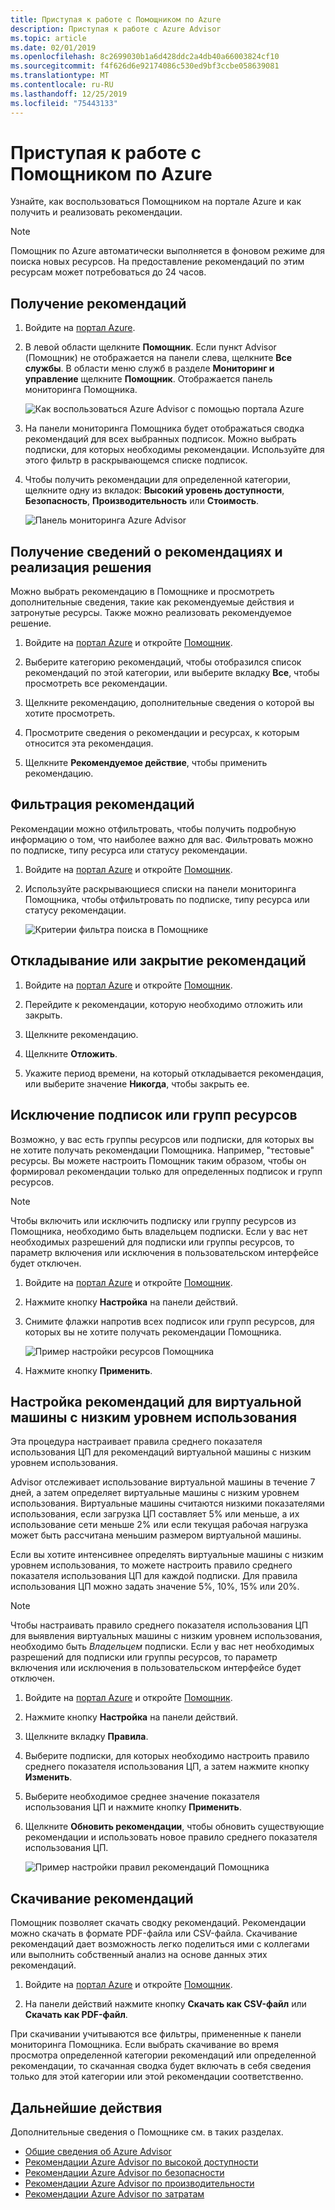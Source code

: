 ```yaml
---
title: Приступая к работе с Помощником по Azure
description: Приступая к работе с Azure Advisor
ms.topic: article
ms.date: 02/01/2019
ms.openlocfilehash: 8c2699030b1a6d428ddc2a4db40a66003824cf10
ms.sourcegitcommit: f4f626d6e92174086c530ed9bf3ccbe058639081
ms.translationtype: MT
ms.contentlocale: ru-RU
ms.lasthandoff: 12/25/2019
ms.locfileid: "75443133"
---
```

# <a name="get-started-with-azure-advisor"></a>Приступая к работе с Помощником по Azure

Узнайте, как воспользоваться Помощником на портале Azure и как получить и реализовать рекомендации.

> [!NOTE]
> Помощник по Azure автоматически выполняется в фоновом режиме для поиска новых ресурсов. На предоставление рекомендаций по этим ресурсам может потребоваться до 24 часов.

## <a name="get-recommendations"></a>Получение рекомендаций

1. Войдите на [портал Azure](https://portal.azure.com).

1. В левой области щелкните **Помощник**.  Если пункт Advisor (Помощник) не отображается на панели слева, щелкните **Все службы**.  В области меню служб в разделе **Мониторинг и управление** щелкните **Помощник**. Отображается панель мониторинга Помощника.

   ![Как воспользоваться Azure Advisor с помощью портала Azure](./media/advisor-get-started/advisor-portal-menu.png) 

1. На панели мониторинга Помощника будет отображаться сводка рекомендаций для всех выбранных подписок.  Можно выбрать подписки, для которых необходимы рекомендации. Используйте для этого фильтр в раскрывающемся списке подписок.

1. Чтобы получить рекомендации для определенной категории, щелкните одну из вкладок: **Высокий уровень доступности**, **Безопасность**, **Производительность** или **Стоимость**. 

   ![Панель мониторинга Azure Advisor](./media/advisor-overview/advisor-dashboard.png)

## <a name="get-recommendation-details-and-implement-a-solution"></a>Получение сведений о рекомендациях и реализация решения

Можно выбрать рекомендацию в Помощнике и просмотреть дополнительные сведения, такие как рекомендуемые действия и затронутые ресурсы. Также можно реализовать рекомендуемое решение.  

1. Войдите на [портал Azure](https://portal.azure.com) и откройте [Помощник](https://aka.ms/azureadvisordashboard).

1. Выберите категорию рекомендаций, чтобы отобразился список рекомендаций по этой категории, или выберите вкладку **Все**, чтобы просмотреть все рекомендации.

1. Щелкните рекомендацию, дополнительные сведения о которой вы хотите просмотреть.

1. Просмотрите сведения о рекомендации и ресурсах, к которым относится эта рекомендация.

1. Щелкните **Рекомендуемое действие**, чтобы применить рекомендацию.

## <a name="filter-recommendations"></a>Фильтрация рекомендаций

Рекомендации можно отфильтровать, чтобы получить подробную информацию о том, что наиболее важно для вас.  Фильтровать можно по подписке, типу ресурса или статусу рекомендации.  

1. Войдите на [портал Azure](https://portal.azure.com) и откройте [Помощник](https://aka.ms/azureadvisordashboard).

1. Используйте раскрывающиеся списки на панели мониторинга Помощника, чтобы отфильтровать по подписке, типу ресурса или статусу рекомендации.

    ![Критерии фильтра поиска в Помощнике](./media/advisor-get-started/advisor-filters.png)

## <a name="postpone-or-dismiss-recommendations"></a>Откладывание или закрытие рекомендаций

1. Войдите на [портал Azure](https://portal.azure.com) и откройте [Помощник](https://aka.ms/azureadvisordashboard).

1. Перейдите к рекомендации, которую необходимо отложить или закрыть.

1. Щелкните рекомендацию.

1. Щелкните **Отложить**. 

1. Укажите период времени, на который откладывается рекомендация, или выберите значение **Никогда**, чтобы закрыть ее.

## <a name="exclude-subscriptions-or-resource-groups"></a>Исключение подписок или групп ресурсов

Возможно, у вас есть группы ресурсов или подписки, для которых вы не хотите получать рекомендации Помощника. Например, "тестовые" ресурсы.  Вы можете настроить Помощник таким образом, чтобы он формировал рекомендации только для определенных подписок и групп ресурсов.

> [!NOTE]
> Чтобы включить или исключить подписку или группу ресурсов из Помощника, необходимо быть владельцем подписки.  Если у вас нет необходимых разрешений для подписки или группы ресурсов, то параметр включения или исключения в пользовательском интерфейсе будет отключен.

1. Войдите на [портал Azure](https://portal.azure.com) и откройте [Помощник](https://aka.ms/azureadvisordashboard).

1. Нажмите кнопку **Настройка** на панели действий.

1. Снимите флажки напротив всех подписок или групп ресурсов, для которых вы не хотите получать рекомендации Помощника.

    ![Пример настройки ресурсов Помощника](./media/advisor-get-started/advisor-configure-resources.png)

1. Нажмите кнопку **Применить**.

## <a name="configure-low-usage-vm-recommendation"></a>Настройка рекомендаций для виртуальной машины с низким уровнем использования

Эта процедура настраивает правила среднего показателя использования ЦП для рекомендаций виртуальной машины с низким уровнем использования.

Advisor отслеживает использование виртуальной машины в течение 7 дней, а затем определяет виртуальные машины с низким уровнем использования. Виртуальные машины считаются низкими показателями использования, если загрузка ЦП составляет 5% или меньше, а их использование сети меньше 2% или если текущая рабочая нагрузка может быть рассчитана меньшим размером виртуальной машины.

Если вы хотите интенсивнее определять виртуальные машины с низким уровнем использования, то можете настроить правило среднего показателя использования ЦП для каждой подписки.  Для правила использования ЦП можно задать значение 5%, 10%, 15% или 20%.

> [!NOTE]
> Чтобы настраивать правило среднего показателя использования ЦП для выявления виртуальных машины с низким уровнем использования, необходимо быть *Владельцем* подписки.  Если у вас нет необходимых разрешений для подписки или группы ресурсов, то параметр включения или исключения в пользовательском интерфейсе будет отключен. 

1. Войдите на [портал Azure](https://portal.azure.com) и откройте [Помощник](https://aka.ms/azureadvisordashboard).

1. Нажмите кнопку **Настройка** на панели действий.

1. Щелкните вкладку **Правила**.

1. Выберите подписки, для которых необходимо настроить правило среднего показателя использования ЦП, а затем нажмите кнопку **Изменить**.

1. Выберите необходимое среднее значение показателя использования ЦП и нажмите кнопку **Применить**.

1. Щелкните **Обновить рекомендации**, чтобы обновить существующие рекомендации и использовать новое правило среднего показателя использования ЦП. 

   ![Пример настройки правил рекомендаций Помощника](./media/advisor-get-started/advisor-configure-rules.png)

## <a name="download-recommendations"></a>Скачивание рекомендаций

Помощник позволяет скачать сводку рекомендаций.  Рекомендации можно скачать в формате PDF-файла или CSV-файла.  Скачивание рекомендаций дает возможность легко поделиться ими с коллегами или выполнить собственный анализ на основе данных этих рекомендаций.

1. Войдите на [портал Azure](https://portal.azure.com) и откройте [Помощник](https://aka.ms/azureadvisordashboard).

1. На панели действий нажмите кнопку **Скачать как CSV-файл** или **Скачать как PDF-файл**.

При скачивании учитываются все фильтры, примененные к панели мониторинга Помощника.  Если выбрать скачивание во время просмотра определенной категории рекомендаций или определенной рекомендации, то скачанная сводка будет включать в себя сведения только для этой категории или этой рекомендации соответственно. 

## <a name="next-steps"></a>Дальнейшие действия

Дополнительные сведения о Помощнике см. в таких разделах.

- [Общие сведения об Azure Advisor](advisor-overview.md)
- [Рекомендации Azure Advisor по высокой доступности](advisor-high-availability-recommendations.md)
- [Рекомендации Azure Advisor по безопасности](advisor-security-recommendations.md)
- [Рекомендации Azure Advisor по производительности](advisor-performance-recommendations.md)
- [Рекомендации Azure Advisor по затратам](advisor-performance-recommendations.md)
